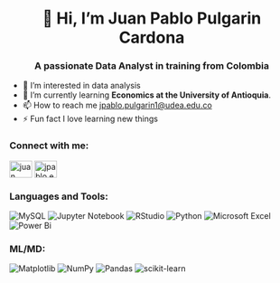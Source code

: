 <h1 align="center">👋 Hi, I’m Juan Pablo Pulgarin Cardona</h1>
<h3 align="center">A passionate Data Analyst in training from Colombia</h3>

- 👀 I’m interested in data analysis
- 🌱 I’m currently learning **Economics at the University of Antioquia**.
- 📫 How to reach me jpablo.pulgarin1@udea.edu.co
- ⚡ Fun fact I love learning new things  

<h3 align="left">Connect with me:</h3>
<p align="left">
<a href="https://www.linkedin.com/in/juan-pablo-pulgarin-a80490343/" target="blank"><img align="center" src="https://raw.githubusercontent.com/rahuldkjain/github-profile-readme-generator/master/src/images/icons/Social/linked-in-alt.svg" alt="juan pablo pulgarin cardona" height="30" width="40" /></a>
<a href="https://www.instagram.com/jpablo_cdn/" target="blank"><img align="center" src="https://raw.githubusercontent.com/rahuldkjain/github-profile-readme-generator/master/src/images/icons/Social/instagram.svg" alt="jpablo.epub" height="30" width="40" /></a>
</p>

<h3 align="left">Languages and Tools:</h3>

![MySQL](https://img.shields.io/badge/MySQL-00000F?style=for-the-badge&logo=mysql&logoColor=white)
![Jupyter Notebook](https://img.shields.io/badge/jupyter-%23FA0F00.svg?style=for-the-badge&logo=jupyter&logoColor=white)
![RStudio](https://img.shields.io/badge/RStudio-4285F4?style=for-the-badge&logo=rstudio&logoColor=white)
![Python](https://img.shields.io/badge/python-3670A0?style=for-the-badge&logo=python&logoColor=ffdd54)
![Microsoft Excel](https://img.shields.io/badge/Microsoft_Excel-217346?style=for-the-badge&logo=microsoft-excel&logoColor=white)
![Power Bi](https://img.shields.io/badge/power_bi-F2C811?style=for-the-badge&logo=powerbi&logoColor=black)

<h3 align="left">ML/MD:</h3>

![Matplotlib](https://img.shields.io/badge/Matplotlib-%23ffffff.svg?style=for-the-badge&logo=Matplotlib&logoColor=black)
![NumPy](https://img.shields.io/badge/numpy-%23013243.svg?style=for-the-badge&logo=numpy&logoColor=white)
![Pandas](https://img.shields.io/badge/pandas-%23150458.svg?style=for-the-badge&logo=pandas&logoColor=white)
![scikit-learn](https://img.shields.io/badge/scikit--learn-%23F7931E.svg?style=for-the-badge&logo=scikit-learn&logoColor=white)


